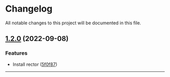 <!--- BEGIN HEADER -->
# Changelog

All notable changes to this project will be documented in this file.
<!--- END HEADER -->

## [1.2.0](https://github.com/Pablo-GNU/S6_template/compare/3a06e7e8817808fa1d829a3be3de95e09748440f...v1.2.0) (2022-09-08)

### Features

* Install rector ([5f0f87](https://github.com/Pablo-GNU/S6_template/commit/5f0f87a12b2ae577c0ce04f9434bf1557b031c4d))


---

